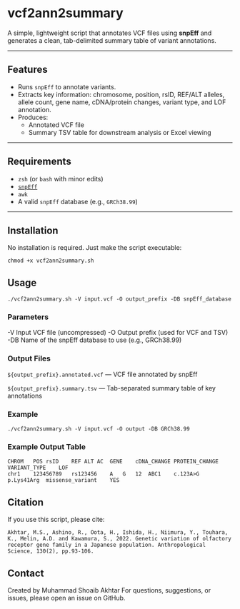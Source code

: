 # vcf2ann2summary
A simple, lightweight script that annotates VCF files using **snpEff** and generates a clean, tab-delimited summary table of variant annotations.

---

## Features

- Runs `snpEff` to annotate variants.
- Extracts key information: chromosome, position, rsID, REF/ALT alleles, allele count, gene name, cDNA/protein changes, variant type, and LOF annotation.
- Produces:
  - Annotated VCF file
  - Summary TSV table for downstream analysis or Excel viewing

---

## Requirements

- `zsh` (or `bash` with minor edits)
- [`snpEff`](http://pcingola.github.io/SnpEff/)
- `awk`
- A valid `snpEff` database (e.g., `GRCh38.99`)

---

## Installation

No installation is required. Just make the script executable:

```
chmod +x vcf2ann2summary.sh
```
## Usage
```
./vcf2ann2summary.sh -V input.vcf -O output_prefix -DB snpEff_database
```
### Parameters
-V	Input VCF file (uncompressed)
-O	Output prefix (used for VCF and TSV)
-DB	Name of the snpEff database to use (e.g., GRCh38.99)

### Output Files
`${output_prefix}.annotated.vcf` — VCF file annotated by snpEff

`${output_prefix}.summary.tsv` — Tab-separated summary table of key annotations

### Example
```
./vcf2ann2summary.sh -V input.vcf -O output -DB GRCh38.99
```
### Example Output Table
```
CHROM	POS	rsID	REF	ALT	AC	GENE	cDNA_CHANGE	PROTEIN_CHANGE	VARIANT_TYPE	LOF
chr1	123456789	rs123456	A	G	12	ABC1	c.123A>G	p.Lys41Arg	missense_variant	YES
```
## Citation
If you use this script, please cite:
```
Akhtar, M.S., Ashino, R., Oota, H., Ishida, H., Niimura, Y., Touhara, K., Melin, A.D. and Kawamura, S., 2022. Genetic variation of olfactory receptor gene family in a Japanese population. Anthropological Science, 130(2), pp.93-106.
```
## Contact
Created by Muhammad Shoaib Akhtar
For questions, suggestions, or issues, please open an issue on GitHub.
